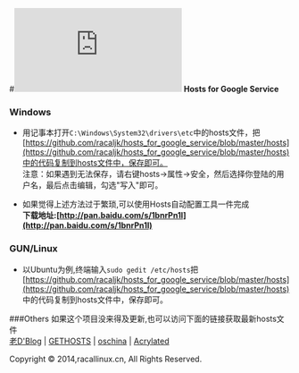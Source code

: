 #![LOGO](http://www.easyicon.net/api/resize_png_new.php?id=1172041&size=48) **Hosts for Google Service**

### Windows
* 用记事本打开`C:\Windows\System32\drivers\etc`中的hosts文件，把[https://github.com/racaljk/hosts_for_google_service/blob/master/hosts](https://github.com/racaljk/hosts_for_google_service/blob/master/hosts)中的代码复制到hosts文件中，保存即可。
<br>注意：如果遇到无法保存，请右键hosts->属性->安全，然后选择你登陆的用户名，最后点击编辑，勾选"写入"即可。

* 如果觉得上述方法过于繁琐,可以使用Hosts自动配置工具一件完成<br>**下载地址:[http://pan.baidu.com/s/1bnrPn1l](http://pan.baidu.com/s/1bnrPn1l)**

### GUN/Linux 
* 以Ubuntu为例,终端输入`sudo gedit /etc/hosts`把[https://github.com/racaljk/hosts_for_google_service/blob/master/hosts](https://github.com/racaljk/hosts_for_google_service/blob/master/hosts) 中的代码复制到hosts文件中，保存即可。

###Others
如果这个项目没来得及更新,也可以访问下面的链接获取最新hosts文件<br>
[老D'Blog](http://laod.cn/black-technology/hosts.html) | [GETHOSTS](http://serve.netsh.org/pub/gethosts.php) | [oschina](http://git.oschina.net/jiange1236/googlehosts/) | [Acrylated](https://github.com/LGA1150/Acrylated-imouto.host/blob/master/AcrylicHosts.txt) 

Copyright © 2014,racallinux.cn, All Rights Reserved.
